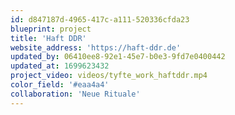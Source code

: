 ```yaml
---
id: d847187d-4965-417c-a111-520336cfda23
blueprint: project
title: 'Haft DDR'
website_address: 'https://haft-ddr.de'
updated_by: 06410ee8-92e1-45e7-b0e3-9fd7e0400442
updated_at: 1699623432
project_video: videos/tyfte_work_haftddr.mp4
color_field: '#eaa4a4'
collaboration: 'Neue Rituale'
---
```


